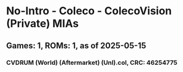 # No-Intro - Coleco - ColecoVision (Private) MIAs
## Games: 1, ROMs: 1, as of 2025-05-15

### CVDRUM (World) (Aftermarket) (Unl).col, CRC: 46254775
